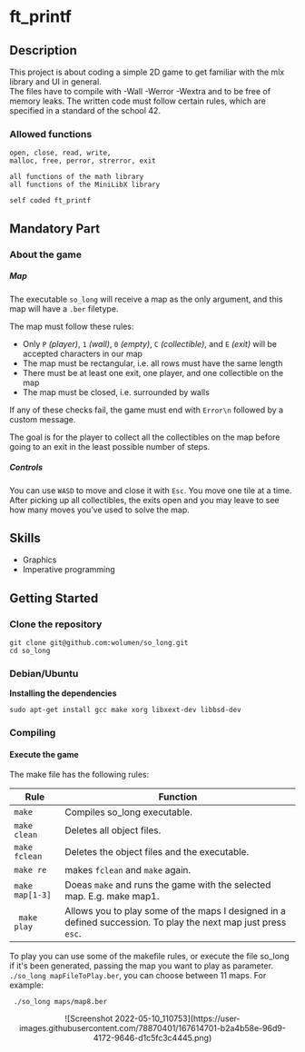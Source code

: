 # ft_printf

## Description

This project is about coding a simple 2D game to get familiar with the mlx library and UI in general.     
The files have to compile with -Wall -Werror -Wextra and to be free of memory leaks. The written code must follow certain rules, which are specified in a standard of the school 42.


### Allowed functions

```
open, close, read, write,
malloc, free, perror, strerror, exit
```
```
all functions of the math library
all functions of the MiniLibX library
```
```
self coded ft_printf
```

## Mandatory Part
### About the game
##### Map


The executable ``so_long`` will receive a map as the only argument, and this map will have a ``.ber`` filetype.

The map must follow these rules:
- Only ``P`` *(player)*, ``1`` *(wall)*, ``0`` *(empty)*, ``C`` *(collectible)*, and ``E`` *(exit)* will be accepted characters in our map
- The map must be rectangular, i.e. all rows must have the same length
- There must be at least one exit, one player, and one collectible on the map
- The map must be closed, i.e. surrounded by walls

If any of these checks fail, the game must end with ``Error\n`` followed by a custom message.

The goal is for the player to collect all the collectibles on the map before going to an exit in the least possible number of steps.

##### Controls
You can use ``WASD`` to move and close it with ``Esc``. You move one tile at a time.  After picking up all collectibles, the exits open and you may leave to see how many moves you’ve used to solve the map.


## Skills

* Graphics
* Imperative programming


## Getting Started

### Clone the repository
```shell
git clone git@github.com:wolumen/so_long.git
cd so_long
```

### Debian/Ubuntu

**Installing the dependencies**

```
sudo apt-get install gcc make xorg libxext-dev libbsd-dev
```

### Compiling
#### Execute the game
The make file has the following rules:

| Rule | Function |
| - | - |
| ``make`` | Compiles so_long executable. |
| ``make clean`` | Deletes all object files. |
| ``make fclean`` | Deletes the object files and the executable. |
| ``make re`` | makes ``fclean`` and ``make`` again. |
| ``make map[1-3]`` | Doeas ``make`` and runs the game with the selected map. E.g. make map1. |
| `` make play`` | Allows you to play some of the maps I designed in a defined succession. To play the next map just press ``esc``. |

To play you can use some of the makefile rules, or execute the file so_long if it's been generated, passing the map you want to play as parameter.  ``./so_long mapFileToPlay.ber``, you can choose between 11 maps. For example:
```
 ./so_long maps/map8.ber
 ```
 
 <p align="center">
![Screenshot 2022-05-10_110753](https://user-images.githubusercontent.com/78870401/167614701-b2a4b58e-96d9-4172-9646-d1c5fc3c4445.png)
</p>
